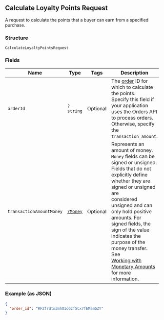 ## Calculate Loyalty Points Request

A request to calculate the points that a buyer can earn from
a specified purchase.

### Structure

`CalculateLoyaltyPointsRequest`

### Fields

| Name | Type | Tags | Description | Getter | Setter |
|  --- | --- | --- | --- | --- | --- |
| `orderId` | `?string` | Optional | The [order](#type-Order) ID for which to calculate the points.<br>Specify this field if your application uses the Orders API to process orders.<br>Otherwise, specify the `transaction_amount`. | getOrderId(): ?string | setOrderId(?string orderId): void |
| `transactionAmountMoney` | [`?Money`](/doc/models/money.md) | Optional | Represents an amount of money. `Money` fields can be signed or unsigned.<br>Fields that do not explicitly define whether they are signed or unsigned are<br>considered unsigned and can only hold positive amounts. For signed fields, the<br>sign of the value indicates the purpose of the money transfer. See<br>[Working with Monetary Amounts](https://developer.squareup.com/docs/build-basics/working-with-monetary-amounts)<br>for more information. | getTransactionAmountMoney(): ?Money | setTransactionAmountMoney(?Money transactionAmountMoney): void |

### Example (as JSON)

```json
{
  "order_id": "RFZfrdtm3mhO1oGzf5Cx7fEMsmGZY"
}
```

